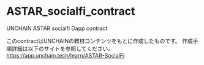 # ASTAR_socialfi_contract
UNCHAIN ASTAR socialfi Dapp contract

このcontractはUNCHAINの教材コンテンツをもとに作成したものです。
作成手順詳細は以下のサイトを参照してください。
https://app.unchain.tech/learn/ASTAR-SocialFi
